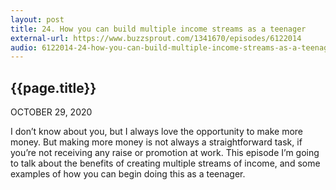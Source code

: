 ```yaml
---
layout: post
title: 24. How you can build multiple income streams as a teenager
external-url: https://www.buzzsprout.com/1341670/episodes/6122014
audio: 6122014-24-how-you-can-build-multiple-income-streams-as-a-teenager.mp3
---
```


## {{page.title}}

OCTOBER 29, 2020

I don’t know about you, but I always love the opportunity to make more money. But making more money is not always a straightforward task, if you’re not receiving any raise or promotion at work. This episode I’m going to talk about the benefits of creating multiple streams of income, and some examples of how you can begin doing this as a teenager.

<div id="buzzsprout-player-6122014"></div>
<script src="https://www.buzzsprout.com/1341670/6122014-24-how-you-can-build-multiple-income-streams-as-a-teenager.js?container_id=buzzsprout-player-6122014&player=small" type="text/javascript" charset="utf-8"></script>
